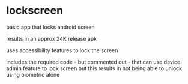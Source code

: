# lockscreen
basic app that locks android screen

results in an approx 24K release apk

uses accessibility features to lock the screen

includes the required code - but commented out - that can use device admin feature to lock screen but this results in not being able to unlock using biometric alone
